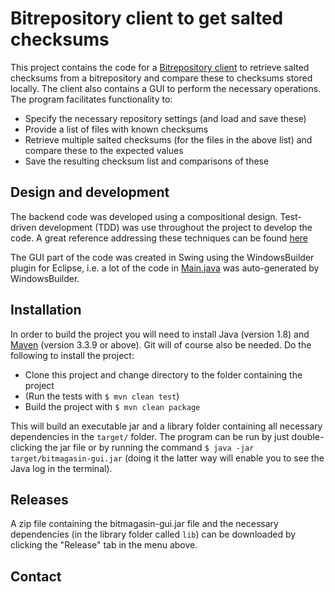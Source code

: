 # Bitrepository client to get salted checksums

This project contains the code for a [Bitrepository client](https://github.com/bitrepository/reference/tree/master/bitrepository-client) to 
retrieve salted checksums from a bitrepository and compare these to checksums stored locally. The client also contains a GUI to perform the 
necessary operations. The program facilitates functionality to:

* Specify the necessary repository settings (and load and save these)
* Provide a list of files with known checksums
* Retrieve multiple salted checksums (for the files in the above list) and compare these to the expected values
* Save the resulting checksum list and comparisons of these

## Design and development

The backend code was developed using a compositional design. Test-driven development (TDD) was use throughout the project to develop the code. 
A great reference addressing these techniques can be found [here](https://www.crcpress.com/Flexible-Reliable-Software-Using-Patterns-and-Agile-Development/Christensen/p/book/9781420093629)

The GUI part of the code was created in Swing using the WindowsBuilder plugin for Eclipse, i.e. a lot of the code in [Main.java](https://github.com/andreaskring/bitmagasinet-gui/blob/master/src/main/java/dk/magenta/bitmagasinet/gui/Main.java) was auto-generated by WindowsBuilder.

## Installation

In order to build the project you will need to install Java (version 1.8) and [Maven](http://maven.apache.org/) (version 3.3.9 or above). 
Git will of course also be needed. Do the following to install the project:

* Clone this project and change directory to the folder containing the project
* (Run the tests with `$ mvn clean test`)
* Build the project with `$ mvn clean package`

This will build an executable jar and a library folder containing all necessary dependencies in the `target/` folder. The program can be run by just double-clicking the jar file or by running the command `$ java -jar target/bitmagasin-gui.jar` (doing it the latter way will enable you to see the Java log in the terminal).

## Releases

A zip file containing the bitmagasin-gui.jar file and the necessary dependencies (in the library folder called `lib`) can be downloaded 
by clicking the "Release" tab in the menu above.

## Contact
